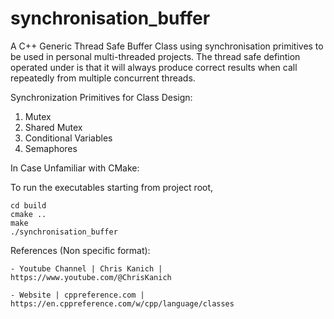 # synchronisation_buffer

A C++ Generic Thread Safe Buffer Class using synchronisation primitives to be used in personal multi-threaded projects. 
The thread safe defintion operated under is that it will always produce correct results when call repeatedly from 
multiple concurrent threads. 

Synchronization Primitives for Class Design:
1) Mutex
2) Shared Mutex
3) Conditional Variables 
4) Semaphores

In Case Unfamiliar with CMake:

To run the executables starting from project root,
```
cd build
cmake ..
make 
./synchronisation_buffer
```

References (Non specific format):

    - Youtube Channel | Chris Kanich | https://www.youtube.com/@ChrisKanich
    
    - Website | cppreference.com | https://en.cppreference.com/w/cpp/language/classes
